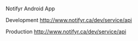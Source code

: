 Notifyr Android App

Development
http://www.notifyr.ca/dev/service/api

Production
http://www.notifyr.ca/dev/service/api
